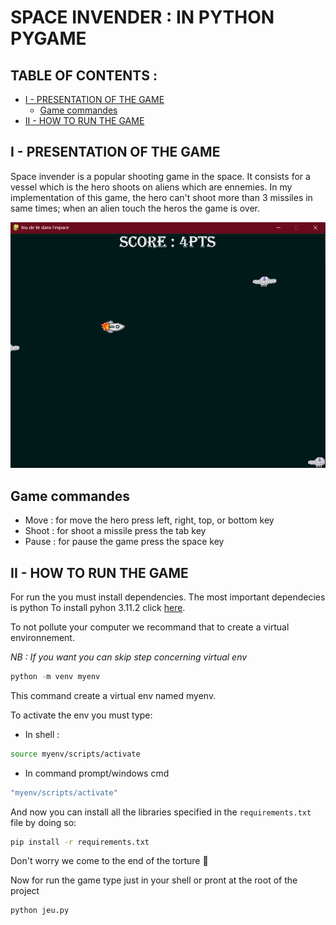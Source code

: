 # SPACE INVENDER : IN PYTHON PYGAME

## TABLE OF CONTENTS : 
- [ I - PRESENTATION OF THE GAME ](##-I---PRESENTATION-OF-THE-GAME)
    - [ Game commandes ](##-Game-commandes)
- [ II - HOW TO RUN THE GAME ](##)


## I - PRESENTATION OF THE GAME
Space invender is a popular shooting game in the space. It consists for a vessel which is the hero shoots on aliens which are ennemies. In my implementation of this game, the hero can't shoot more than 3 missiles in same times; when an alien touch the heros the game is over.

![SPACE INVENDER](ressources/game.png)

## Game commandes
- Move : for move the hero press left, right, top, or bottom key
- Shoot : for shoot a missile press the tab key
- Pause : for pause the game press the space key

## II - HOW TO RUN THE GAME
For run the you must install dependencies. The most important dependecies is python To install pyhon 3.11.2 click [here](https://www.python.org/ftp/python/3.11.2/python-3.11.2-amd64.exe).

To not pollute your computer we recommand that to create a virtual environnement.

_NB : If you want you can skip step concerning virtual env_
``` python
python -m venv myenv
```
This command create a virtual env named myenv.

To activate the env you must type:

- In shell :

```bash
source myenv/scripts/activate
```

- In command prompt/windows cmd

```bash
"myenv/scripts/activate"
```


And now you can install all the libraries specified in the `requirements.txt` file by doing so:

```bash
pip install -r requirements.txt
```
Don't worry we come to the end of the torture 🥲

Now for run the game type just in your shell or pront at the root of the project 

```bash
python jeu.py
```

